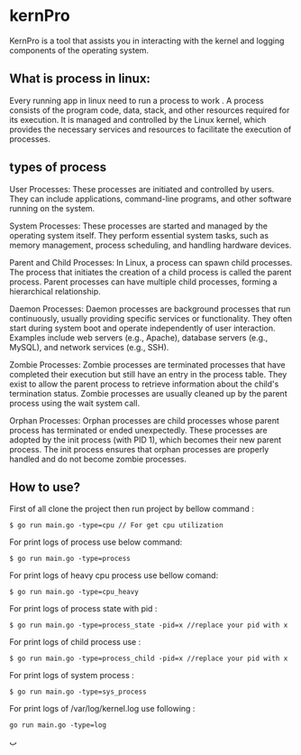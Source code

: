 # kernPro
KernPro is a tool that assists you in interacting with the kernel and logging components of the operating system.


## What is process in linux:
Every running app in linux need to run a process to work .
A process consists of the program code, data, stack, and other resources required for its execution. It is managed and controlled by the Linux kernel, which provides the necessary services and resources to facilitate the execution of processes.

## types of process

User Processes: These processes are initiated and controlled by users. They can include applications, command-line programs, and other software running on the system.

System Processes: These processes are started and managed by the operating system itself. They perform essential system tasks, such as memory management, process scheduling, and handling hardware devices.

Parent and Child Processes: In Linux, a process can spawn child processes. The process that initiates the creation of a child process is called the parent process. Parent processes can have multiple child processes, forming a hierarchical relationship.

Daemon Processes: Daemon processes are background processes that run continuously, usually providing specific services or functionality. They often start during system boot and operate independently of user interaction. Examples include web servers (e.g., Apache), database servers (e.g., MySQL), and network services (e.g., SSH).

Zombie Processes: Zombie processes are terminated processes that have completed their execution but still have an entry in the process table. They exist to allow the parent process to retrieve information about the child's termination status. Zombie processes are usually cleaned up by the parent process using the wait system call.

Orphan Processes: Orphan processes are child processes whose parent process has terminated or ended unexpectedly. These processes are adopted by the init process (with PID 1), which becomes their new parent process. The init process ensures that orphan processes are properly handled and do not become zombie processes.


## How to use?
First of all clone the project then run project by bellow command :

```
$ go run main.go -type=cpu // For get cpu utilization
```

For print logs of process use below command:
```
$ go run main.go -type=process
```

For print logs of heavy cpu process use bellow comand:
```
$ go run main.go -type=cpu_heavy
```

For print logs of process state with pid :
```
$ go run main.go -type=process_state -pid=x //replace your pid with x
```

For print logs of child process use :
```
$ go run main.go -type=process_child -pid=x //replace your pid with x
```
For print logs of system process :
```
$ go run main.go -type=sys_process
```
For print logs of /var/log/kernel.log use following :
```
go run main.go -type=log
```




ب
